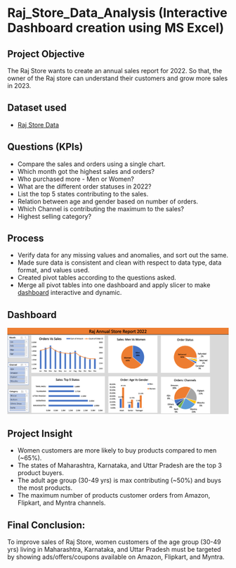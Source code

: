 # Raj_Store_Data_Analysis (Interactive Dashboard creation using MS Excel)

## **Project Objective**

The Raj Store wants to create an annual sales report for 2022. So that, the owner of the Raj store can understand their customers and grow more sales in 2023.

## **Dataset used**

- [Raj Store Data](https://github.com/ShriyanshJn/Raj_Store_Data_Analysis/blob/main/Raj%20Store%20Data.xlsx)

## **Questions (KPIs)**

- Compare the sales and orders using a single chart.
- Which month got the highest sales and orders?
- Who purchased more - Men or Women?
- What are the different order statuses in 2022?
- List the top 5 states contributing to the sales.
- Relation between age and gender based on number of orders.
- Which Channel is contributing the maximum to the sales?
- Highest selling category?

## **Process**

- Verify data for any missing values and anomalies, and sort out the same.
- Made sure data is consistent and clean with respect to data type, data format, and values used.
- Created pivot tables according to the questions asked.
- Merge all pivot tables into one dashboard and apply slicer to make [dashboard](https://github.com/ShriyanshJn/Raj_Store_Data_Analysis/blob/main/Raj%20Store%20Dashboard.png) interactive and dynamic.

## **Dashboard**

![Alt text of the image](https://github.com/ShriyanshJn/Raj_Store_Data_Analysis/blob/main/Raj%20Store%20Dashboard.png)

## **Project Insight**

- Women customers are more likely to buy products compared to men (~65%).
- The states of Maharashtra, Karnataka, and Uttar Pradesh are the top 3 product buyers.
- The adult age group (30-49 yrs) is max contributing (~50%) and buys the most products.
- The maximum number of products customer orders from Amazon, Flipkart, and Myntra channels.

## **Final Conclusion:**

To improve sales of Raj Store, women customers of the age group (30-49 yrs) living in Maharashtra, Karnataka, and Uttar Pradesh must be targeted by showing ads/offers/coupons available on Amazon, Flipkart, and Myntra.
